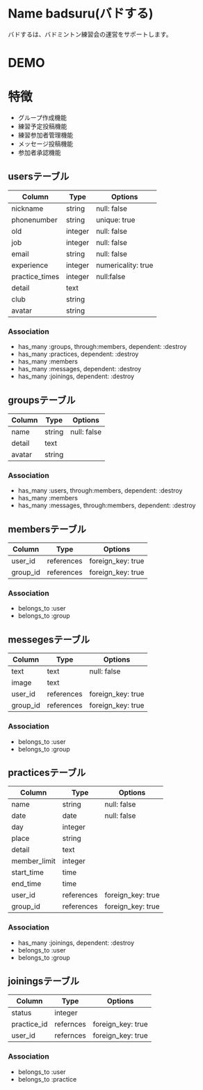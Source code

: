 # Name badsuru(バドする)
バドするは、バドミントン練習会の運営をサポートします。

# DEMO

# 特徴
- グループ作成機能
- 練習予定投稿機能
- 練習参加者管理機能
- メッセージ投稿機能
- 参加者承認機能

## usersテーブル

|Column|Type|Options|
|------|----|-------|
|nickname|string| null: false|index:true|
|phonenumber|string| unique: true|
|old|integer| null: false|numericality: true| <!-- active hash使用-->
|job|integer| null: false|<!-- active hash使用-->
|email|string|null: false|
|experience|integer|numericality: true|
|practice_times|integer| null:false|<!-- active hash使用-->
|detail|text|
|club|string|
|avatar|string|

### Association
- has_many :groups, through:members, dependent: :destroy
- has_many :practices, dependent: :destroy
- has_many :members
- has_many :messages, dependent: :destroy
- has_many :joinings, dependent: :destroy

## groupsテーブル

|Column|Type|Options|
|------|----|-------|
|name|string|null: false|
|detail|text|
|avatar|string|

### Association
- has_many :users, through:members, dependent: :destroy
- has_many :members
- has_many :messages, through:members, dependent: :destroy

## membersテーブル

|Column|Type|Options|
|------|----|-------|
|user_id|references|foreign_key: true|
|group_id|references|foreign_key: true|

### Association
- belongs_to :user
- belongs_to :group


## messegesテーブル

|Column|Type|Options|
|------|----|-------|
|text|text|null: false|
|image|text|
|user_id|references|foreign_key: true|
|group_id|references|foreign_key: true|

 
### Association
- belongs_to :user
- belongs_to :group


## practicesテーブル

|Column|Type|Options|
|------|----|-------|
|name|string| null: false|index:true|
|date|date| null: false|index:true|
|day|integer|
|place|string|
|detail|text|
|member_limit|integer|
|start_time|time|
|end_time|time|
|user_id|references| foreign_key: true|<!-- 練習の代表 -->
|group_id|references|foreign_key: true|<!-- 所属グループ -->

### Association
- has_many   :joinings, dependent: :destroy
- belongs_to :user
- belongs_to :group

##  joiningsテーブル

|Column|Type|Options|
|------|----|-------|
|status|integer|<!-- active hash使用-->
|practice_id|refernces| foreign_key: true|
|user_id|refernces| foreign_key: true|

### Association
- belongs_to :user
- belongs_to :practice
